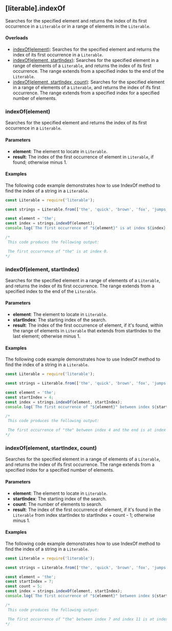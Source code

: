 ## [literable].indexOf
Searches for the specified element and returns the index of its first occurrence in a `Literable` or in a range of elements in the `Literable`.

#### Overloads
* [indexOf(element)](#[indexOf(element)): Searches for the specified element and returns the index of its first occurrence in a `Literable`.
* [indexOf(element, startIndex)](#[indexOf(element,-startIndex)): Searches for the specified element in a range of elements of a `Literable`, and returns the index of its first occurrence. The range extends from a specified index to the end of the `Literable`.
* [indexOf(element, startIndex, count)](#[indexOf(element,-startIndex,-count)): Searches for the specified element in a range of elements of a `Literable`, and returns the index of ifs first occurrence. The range extends from a specified index for a specified number of elements.

### indexOf(element)
Searches for the specified element and returns the index of its first occurrence in a `Literable`.

#### Parameters
* **element**: The element to locate in `Literable`.
* **result**: The index of the first occurrence of element in `Literable`, if found; otherwise minus 1.

#### Examples
The following code example demonstrates how to use IndexOf method to find the index of a string in a `Literable`.

```javascript
const Literable = require('literable');

const strings = Literable.from(['the', 'quick', 'brown', 'fox', 'jumps', 'over', 'the', 'lazy', 'dog', 'in', 'the', 'barn']);

const element = 'the';
const index = strings.indexOf(element);
console.log(`The first occurrence of "${element}" is at index ${index}.`);

/*
 This code produces the following output:

 The first occurrence of "the" is at index 0.
*/
```

### indexOf(element, startIndex)
Searches for the specified element in a range of elements of a `Literable`, and returns the index of its first occurrence. The range extends from a specified index to the end of the `Literable`.

#### Parameters
* **element**: The element to locate in `Literable`.
* **startIndex**: The starting index of the search.
* **result**: The index of the first occurrence of element, if it's found, within the range of elements in `Literable` that extends from startIndex to the last element; otherwise minus 1.

#### Examples
The following code example demonstrates how to use IndexOf method to find the index of a string in a `Literable`.

```javascript
const Literable = require('literable');

const strings = Literable.from(['the', 'quick', 'brown', 'fox', 'jumps', 'over', 'the', 'lazy', 'dog', 'in', 'the', 'barn']);

const element = 'the';
const startIndex = 4;
const index = strings.indexOf(element, startIndex);
console.log(`The first occurrence of "${element}" between index ${startIndex} and the end is at index ${index}.`);

/*
 This code produces the following output:

 The first occurrence of "the" between index 4 and the end is at index 6.
*/
```

### indexOf(element, startIndex, count)
Searches for the specified element in a range of elements of a `Literable`, and returns the index of ifs first occurrence. The range extends from a specified index for a specified number of elements.

#### Parameters
* **element**: The element to locate in `Literable`.
* **startIndex**: The starting index of the search.
* **count**: The number of elements to search.
* **result**: The index of the first occurrence of element, if it's found in the `Literable` from index startIndex to startIndex + count - 1; otherwise minus 1.

#### Examples
The following code example demonstrates how to use IndexOf method to find the index of a string in a `Literable`.

```javascript
const Literable = require('literable');

const strings = Literable.from(['the', 'quick', 'brown', 'fox', 'jumps', 'over', 'the', 'lazy', 'dog', 'in', 'the', 'barn']);

const element = 'the';
const startIndex = 7;
const count = 5;
const index = strings.indexOf(element, startIndex);
console.log(`The first occurrence of "${element}" between index ${startIndex} and index ${startIndex+count-1} is at index ${index}.`);

/*
 This code produces the following output:

 The first occurrence of "the" between index 7 and index 11 is at index 10.
*/
```
